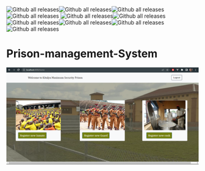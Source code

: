 ![Github all releases](https://img.shields.io/github/package-json/v/arafats1/CI_CD-Prison_Project_system?logo=GitHub)![Github all releases](https://img.shields.io/npm/v/npm?color=yellow)![Github all releases](https://img.shields.io/jenkins/plugin/i/view-job-filters)![Github all releases](https://img.shields.io/github/followers/arafats1?style=social)
![Github all releases](https://img.shields.io/badge/JavaScript-F7DF1E?style=for-the-badge&logo=javascript&logoColor=black)![Github all releases](https://img.shields.io/badge/Node.js-43853D?style=for-the-badge&logo=node.js&logoColor=white)![Github all releases](https://img.shields.io/github/forks/arafats1/CI_CD-Prison_Project_system?style=social)![Github all releases](https://img.shields.io/badge/circleci-343434?style=for-the-badge&logo=circleci&logoColor=white)![Github all releases](https://img.shields.io/badge/mocha.js-323330?style=for-the-badge&logo=mocha&logoColor=Brown)![Github all releases](https://img.shields.io/badge/chai.js-323330?style=for-the-badge&logo=chai&logoColor=red)

# Prison-management-System
![Design preview](https://github.com/arafats1/CI_CD-Prison_Project_system/blob/main/public/images/home.png?raw=true)




